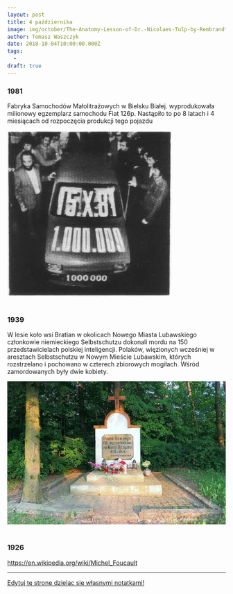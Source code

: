 ```yaml
---
layout: post
title: 4 października
image: img/october/The-Anatomy-Lesson-of-Dr.-Nicolaes-Tulp-by-Rembrandt.jpg
author: Tomasz Waszczyk
date: 2018-10-04T10:00:00.000Z
tags:
  - 
draft: true
---
```


### 1981

Fabryka Samochodów Małolitrażowych w Bielsku Białej.  wyprodukowała milionowy egzemplarz samochodu Fiat 126p. Nastąpiło to po 8 latach i 4 miesiącach od rozpoczęcia produkcji tego pojazdu

<img src="./img/october/fiat.jpg"/><br><br>

### 1939

W lesie koło wsi Bratian w okolicach Nowego Miasta Lubawskiego członkowie niemieckiego Selbstschutzu dokonali mordu na 150 przedstawicielach polskiej inteligencji. Polaków, więzionych wcześniej w aresztach Selbstschutzu w Nowym Mieście Lubawskim, których rozstrzelano i pochowano w czterech zbiorowych mogiłach. Wśród zamordowanych były dwie kobiety.

<img src="./img/october/bratian.jpg"/><br><br>

### 1926

https://en.wikipedia.org/wiki/Michel_Foucault

---

<a href="https://github.com/TomaszWaszczyk/historia.waszczyk.com/edit/master/src/content/october-4.md" target="_blank">Edytuj tę stronę dzieląc się własnymi notatkami!</a>
